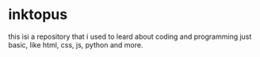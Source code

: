 # inktopus
  this isi a repository that i used to leard about coding and programming
  just basic, like html, css, js, python and more.
